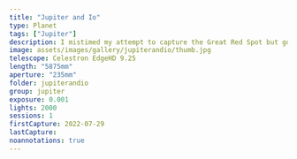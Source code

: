 ```yaml
---
title: "Jupiter and Io"
type: Planet
tags: ["Jupiter"]
description: I mistimed my attempt to capture the Great Red Spot but gots lots of detail with Io just appearing as well.
image: assets/images/gallery/jupiterandio/thumb.jpg
telescope: Celestron EdgeHD 9.25
length: "5875mm"
aperture: "235mm"
folder: jupiterandio
group: jupiter
exposure: 0.001
lights: 2000
sessions: 1
firstCapture: 2022-07-29 
lastCapture:
noannotations: true
---
```

